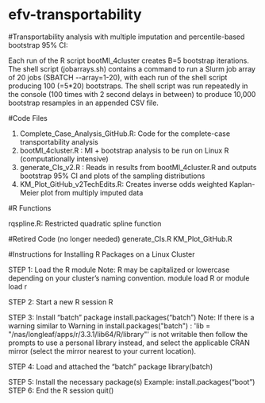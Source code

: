 # efv-transportability

#Transportability analysis with multiple imputation and percentile-based bootstrap 95% CI:

Each run of the R script bootMI_4cluster creates B=5 bootstrap iterations. 
The shell script (jobarrays.sh) contains a command to run a Slurm job array of 20 jobs (SBATCH --array=1-20), 
with each run of the shell script producing 100 (=5*20) bootstraps. The shell script was run 
repeatedly in the console (100 times with 2 second delays in between) to produce 10,000 bootstrap resamples 
in an appended CSV file.

#Code Files
1. Complete_Case_Analysis_GitHub.R:   Code for the complete-case transportability analysis
2. bootMI_4cluster.R :                MI + bootstrap analysis to be run on Linux R (computationally intensive)
3. generate_CIs_v2.R :                Reads in results from bootMI_4cluster.R and outputs bootstrap 95% CI and plots of the sampling distributions 
4. KM_Plot_GitHub_v2TechEdits.R:      Creates inverse odds weighted Kaplan-Meier plot from multiply imputed data

#R Functions

rqspline.R:                           Restricted quadratic spline function

#Retired Code (no longer needed)
  generate_CIs.R
  KM_Plot_GitHub.R

#Instructions for Installing R Packages on a Linux Cluster

STEP 1: Load the R module 
Note: R may be capitalized or lowercase depending on your cluster’s naming convention.
module load R or module load r

STEP 2: Start a new R session
R

STEP 3: Install “batch” package
install.packages(“batch”) 
Note: If there is a warning similar to 
Warning in install.packages("batch") :
'lib = "/nas/longleaf/apps/r/3.3.1/lib64/R/library"' is not writable then follow the prompts to use a personal library instead, and select the applicable CRAN mirror (select the mirror nearest to your current location).

STEP 4: Load and attached the “batch” package
library(batch)

STEP 5: Install the necessary package(s)
Example: install.packages(“boot”) 
STEP 6: End the R session
quit()





